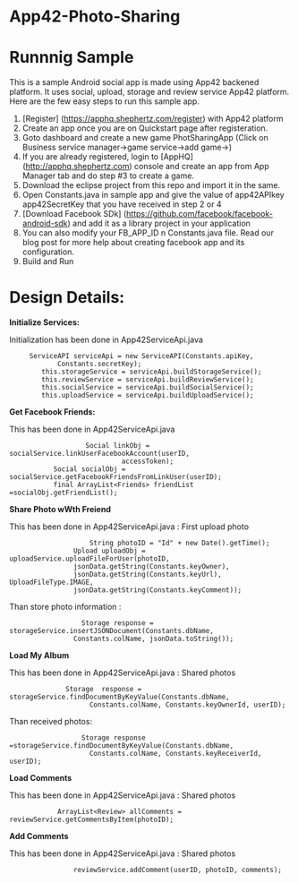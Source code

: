 App42-Photo-Sharing
===================

# Runnnig Sample

This is a sample Android social app is made using App42 backened platform. It uses social, upload, storage and review service App42 platform. Here are the few easy steps to run this sample app.

1. [Register] (https://apphq.shephertz.com/register) with App42 platform
2. Create an app once you are on Quickstart page after registeration.
3. Goto dashboard and create a new game PhotSharingApp (Click on Business service manager->game service->add game->)
4. If you are already registered, login to [AppHQ] (http://apphq.shephertz.com) console and create an app from App Manager tab and do step #3 to create a game.
5. Download the eclipse project from this repo and import it in the same.
6. Open Constants.java in sample app and give the value of app42APIkey app42SecretKey that you have received in step 2 or 4
7. [Download Facebook SDk] (https://github.com/facebook/facebook-android-sdk) and add it as a library project in your application
8. You can also modify your FB_APP_ID n Constants.java file. Read our blog post for more help about creating facebook app and its configuration.
9. Build and Run 



# Design Details:

__Initialize Services:__

Initialization has been done in App42ServiceApi.java

```
     ServiceAPI serviceApi = new ServiceAPI(Constants.apiKey,
  			Constants.secretKey);
		this.storageService = serviceApi.buildStorageService();
		this.reviewService = serviceApi.buildReviewService();
		this.socialService = serviceApi.buildSocialService();
		this.uploadService = serviceApi.buildUploadService();
```

__Get Facebook Friends:__

This has been done in  App42ServiceApi.java

```
                   Social linkObj = socialService.linkUserFacebookAccount(userID,
							accessToken);
		   Social socialObj = socialService.getFacebookFriendsFromLinkUser(userID);
		   final ArrayList<Friends> friendList =socialObj.getFriendList();
```
__Share Photo wWth Freiend__

This has been done in  App42ServiceApi.java : First upload photo

```
                  	String photoID = "Id" + new Date().getTime();
	         	Upload uploadObj = uploadService.uploadFileForUser(photoID,
				jsonData.getString(Constants.keyOwner),
				jsonData.getString(Constants.keyUrl), UploadFileType.IMAGE,
				jsonData.getString(Constants.keyComment));
```
Than store photo information :

```
                  Storage response = storageService.insertJSONDocument(Constants.dbName,
				Constants.colName, jsonData.toString());
```

__Load My Album__

This has been done in  App42ServiceApi.java : Shared photos

```
              Storage  response = storageService.findDocumentByKeyValue(Constants.dbName,
					Constants.colName, Constants.keyOwnerId, userID);
```
Than received photos:

```
                  Storage response =storageService.findDocumentByKeyValue(Constants.dbName,
					Constants.colName, Constants.keyReceiverId, userID);
```

__Load Comments__

This has been done in  App42ServiceApi.java : Shared photos

```
            ArrayList<Review> allComments = reviewService.getCommentsByItem(photoID);
```

__Add Comments__

This has been done in  App42ServiceApi.java : Shared photos

```
            	reviewService.addComment(userID, photoID, comments);
```


